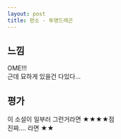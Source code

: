 ```yaml
---
layout: post
title: 판소 - 투명드래곤
---
```


## 느낌
OME!!!  
근데 묘하게 있을건 다있다...  

## 평가
이 소설이 일부러 그런거라면 ★★★★점  
진짜.... 라면 ★★
